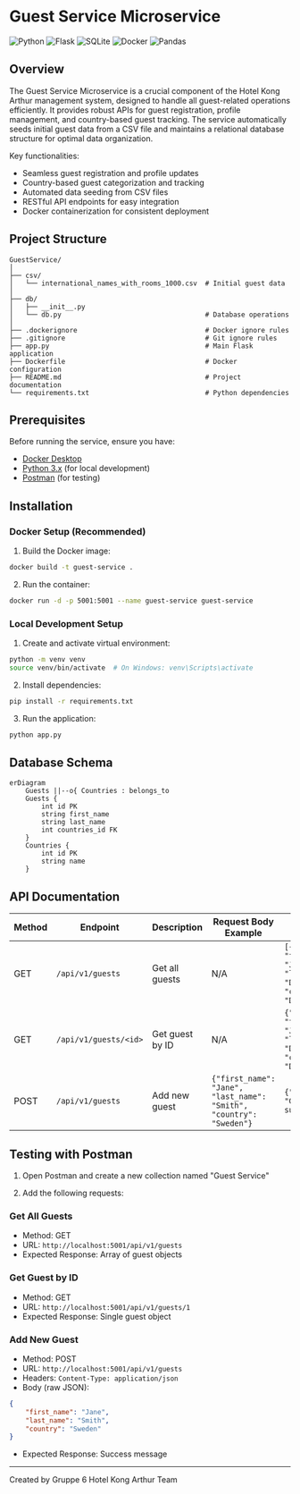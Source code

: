 # Guest Service Microservice

![Python](https://img.shields.io/badge/python-3670A0?style=for-the-badge&logo=python&logoColor=ffdd54)
![Flask](https://img.shields.io/badge/flask-%23000.svg?style=for-the-badge&logo=flask&logoColor=white)
![SQLite](https://img.shields.io/badge/sqlite-%2307405e.svg?style=for-the-badge&logo=sqlite&logoColor=white)
![Docker](https://img.shields.io/badge/docker-%230db7ed.svg?style=for-the-badge&logo=docker&logoColor=white)
![Pandas](https://img.shields.io/badge/pandas-%23150458.svg?style=for-the-badge&logo=pandas&logoColor=white)

## Overview

The Guest Service Microservice is a crucial component of the Hotel Kong Arthur management system, designed to handle all guest-related operations efficiently. It provides robust APIs for guest registration, profile management, and country-based guest tracking. The service automatically seeds initial guest data from a CSV file and maintains a relational database structure for optimal data organization.

Key functionalities:
- Seamless guest registration and profile updates
- Country-based guest categorization and tracking
- Automated data seeding from CSV files
- RESTful API endpoints for easy integration
- Docker containerization for consistent deployment

## Project Structure

```
GuestService/
│
├── csv/
│   └── international_names_with_rooms_1000.csv  # Initial guest data
│
├── db/
│   ├── __init__.py
│   └── db.py                                    # Database operations
│
├── .dockerignore                                # Docker ignore rules
├── .gitignore                                   # Git ignore rules
├── app.py                                       # Main Flask application
├── Dockerfile                                   # Docker configuration
├── README.md                                    # Project documentation
└── requirements.txt                             # Python dependencies
```

## Prerequisites

Before running the service, ensure you have:

- [Docker Desktop](https://www.docker.com/products/docker-desktop/)
- [Python 3.x](https://www.python.org/downloads/) (for local development)
- [Postman](https://www.postman.com/downloads/) (for testing)

## Installation

### Docker Setup (Recommended)

1. Build the Docker image:
```bash
docker build -t guest-service .
```

2. Run the container:
```bash
docker run -d -p 5001:5001 --name guest-service guest-service
```

### Local Development Setup

1. Create and activate virtual environment:
```bash
python -m venv venv
source venv/bin/activate  # On Windows: venv\Scripts\activate
```

2. Install dependencies:
```bash
pip install -r requirements.txt
```

3. Run the application:
```bash
python app.py
```

## Database Schema

```mermaid
erDiagram
    Guests ||--o{ Countries : belongs_to
    Guests {
        int id PK
        string first_name
        string last_name
        int countries_id FK
    }
    Countries {
        int id PK
        string name
    }
```

## API Documentation

| Method | Endpoint                | Description        | Request Body Example                                  | Response Example                              |
|--------|-------------------------|--------------------|------------------------------------------------------|-----------------------------------------------|
| GET    | `/api/v1/guests`       | Get all guests     | N/A                                                  | `[{"id": 1, "first_name": "John", "last_name": "Doe", "country": "Denmark"}]` |
| GET    | `/api/v1/guests/<id>`  | Get guest by ID    | N/A                                                  | `{"id": 1, "first_name": "John", "last_name": "Doe", "country": "Denmark"}`  |
| POST   | `/api/v1/guests`       | Add new guest      | `{"first_name": "Jane", "last_name": "Smith", "country": "Sweden"}` | `{"message": "Guest added successfully"}`     |


## Testing with Postman

1. Open Postman and create a new collection named "Guest Service"

2. Add the following requests:

### Get All Guests
- Method: GET
- URL: `http://localhost:5001/api/v1/guests`
- Expected Response: Array of guest objects

### Get Guest by ID
- Method: GET
- URL: `http://localhost:5001/api/v1/guests/1`
- Expected Response: Single guest object

### Add New Guest
- Method: POST
- URL: `http://localhost:5001/api/v1/guests`
- Headers: `Content-Type: application/json`
- Body (raw JSON):
```json
{
    "first_name": "Jane",
    "last_name": "Smith",
    "country": "Sweden"
}
```
- Expected Response: Success message

---

Created by Gruppe 6 Hotel Kong Arthur Team
